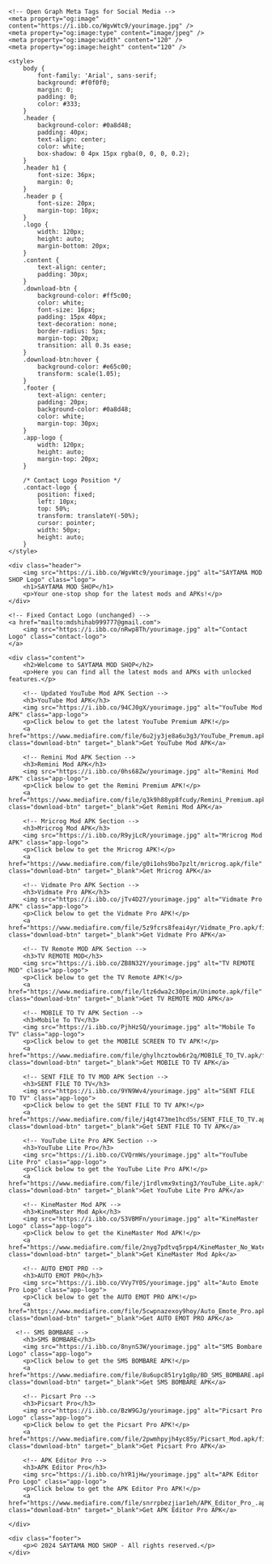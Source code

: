 <html lang="en">
<head>
    <meta charset="UTF-8">
    <meta name="viewport" content="width=device-width, initial-scale=1.0">
    <title>SAYTAMA MOD SHOP</title>
    
    <!-- Open Graph Meta Tags for Social Media -->
    <meta property="og:image" content="https://i.ibb.co/WgvWtc9/yourimage.jpg" />
    <meta property="og:image:type" content="image/jpeg" />
    <meta property="og:image:width" content="120" />
    <meta property="og:image:height" content="120" />

    <style>
        body {
            font-family: 'Arial', sans-serif;
            background: #f0f0f0;
            margin: 0;
            padding: 0;
            color: #333;
        }
        .header {
            background-color: #0a8d48;
            padding: 40px;
            text-align: center;
            color: white;
            box-shadow: 0 4px 15px rgba(0, 0, 0, 0.2);
        }
        .header h1 {
            font-size: 36px;
            margin: 0;
        }
        .header p {
            font-size: 20px;
            margin-top: 10px;
        }
        .logo {
            width: 120px;
            height: auto;
            margin-bottom: 20px;
        }
        .content {
            text-align: center;
            padding: 30px;
        }
        .download-btn {
            background-color: #ff5c00;
            color: white;
            font-size: 16px;
            padding: 15px 40px;
            text-decoration: none;
            border-radius: 5px;
            margin-top: 20px;
            transition: all 0.3s ease;
        }
        .download-btn:hover {
            background-color: #e65c00;
            transform: scale(1.05);
        }
        .footer {
            text-align: center;
            padding: 20px;
            background-color: #0a8d48;
            color: white;
            margin-top: 30px;
        }
        .app-logo {
            width: 120px;
            height: auto;
            margin-top: 20px;
        }

        /* Contact Logo Position */
        .contact-logo {
            position: fixed;
            left: 10px;
            top: 50%;
            transform: translateY(-50%);
            cursor: pointer;
            width: 50px;
            height: auto;
        }
    </style>
</head>
<body>

    <div class="header">
        <img src="https://i.ibb.co/WgvWtc9/yourimage.jpg" alt="SAYTAMA MOD SHOP Logo" class="logo">
        <h1>SAYTAMA MOD SHOP</h1>
        <p>Your one-stop shop for the latest mods and APKs!</p>
    </div>

    <!-- Fixed Contact Logo (unchanged) -->
    <a href="mailto:mdshihab999777@gmail.com">
        <img src="https://i.ibb.co/nRwp8Th/yourimage.jpg" alt="Contact Logo" class="contact-logo">
    </a>

    <div class="content">
        <h2>Welcome to SAYTAMA MOD SHOP</h2>
        <p>Here you can find all the latest mods and APKs with unlocked features.</p>

        <!-- Updated YouTube Mod APK Section -->
        <h3>YouTube Mod APK</h3>
        <img src="https://i.ibb.co/94CJ0gX/yourimage.jpg" alt="YouTube Mod APK" class="app-logo">
        <p>Click below to get the latest YouTube Premium APK!</p>
        <a href="https://www.mediafire.com/file/6u2jy3je8a6u3g3/YouTube_Premum.apk/file" class="download-btn" target="_blank">Get YouTube Mod APK</a>

        <!-- Remini Mod APK Section -->
        <h3>Remini Mod APK</h3>
        <img src="https://i.ibb.co/0hs68Zw/yourimage.jpg" alt="Remini Mod APK" class="app-logo">
        <p>Click below to get the Remini Premium APK!</p>
        <a href="https://www.mediafire.com/file/q3k9h88yp8fcudy/Remini_Premium.apk/file" class="download-btn" target="_blank">Get Remini Mod APK</a>

        <!-- Mricrog Mod APK Section -->
        <h3>Mricrog Mod APK</h3>
        <img src="https://i.ibb.co/R9yjLcR/yourimage.jpg" alt="Mricrog Mod APK" class="app-logo">
        <p>Click below to get the Mricrog APK!</p>
        <a href="https://www.mediafire.com/file/g0i1ohs9bo7pzlt/mricrog.apk/file" class="download-btn" target="_blank">Get Mricrog APK</a>

        <!-- Vidmate Pro APK Section -->
        <h3>Vidmate Pro APK</h3>
        <img src="https://i.ibb.co/jTv4D27/yourimage.jpg" alt="Vidmate Pro APK" class="app-logo">
        <p>Click below to get the Vidmate Pro APK!</p>
        <a href="https://www.mediafire.com/file/5z9fcrs8feai4yr/Vidmate_Pro.apk/file" class="download-btn" target="_blank">Get Vidmate Pro APK</a>

        <!-- TV Remote MOD APK Section -->
        <h3>TV REMOTE MOD</h3>
        <img src="https://i.ibb.co/ZB8N32Y/yourimage.jpg" alt="TV REMOTE MOD" class="app-logo">
        <p>Click below to get the TV Remote APK!</p>
        <a href="https://www.mediafire.com/file/ltz6dwa2c30peim/Unimote.apk/file" class="download-btn" target="_blank">Get TV REMOTE MOD APK</a>

        <!-- MOBILE TO TV APK Section -->
        <h3>Mobile To TV</h3>
        <img src="https://i.ibb.co/PjhHzSQ/yourimage.jpg" alt="Mobile To TV" class="app-logo">
        <p>Click below to get the MOBILE SCREEN TO TV APK!</p>
        <a href="https://www.mediafire.com/file/ghylhcztowb6r2q/MOBILE_TO_TV.apk/file" class="download-btn" target="_blank">Get MOBILE TO TV APK</a>

        <!-- SENT FILE TO TV MOD APK Section -->
        <h3>SENT FILE TO TV</h3>
        <img src="https://i.ibb.co/9YN9Wv4/yourimage.jpg" alt="SENT FILE TO TV" class="app-logo">
        <p>Click below to get the SENT FILE TO TV APK!</p>
        <a href="https://www.mediafire.com/file/j4gt473me1hcd5s/SENT_FILE_TO_TV.apk/file" class="download-btn" target="_blank">Get SENT FILE TO TV APK</a>

        <!-- YouTube Lite Pro APK Section -->
        <h3>YouTube Lite Pro</h3>
        <img src="https://i.ibb.co/CVQrmWs/yourimage.jpg" alt="YouTube Lite Pro" class="app-logo">
        <p>Click below to get the YouTube Lite Pro APK!</p>
        <a href="https://www.mediafire.com/file/j1rdlvmx9xting3/YouTube_Lite.apk/file" class="download-btn" target="_blank">Get YouTube Lite Pro APK</a>

        <!-- KineMaster Mod APK -->
        <h3>KineMaster Mod Apk</h3>
        <img src="https://i.ibb.co/S3VBMFn/yourimage.jpg" alt="KineMaster Logo" class="app-logo">
        <p>Click below to get the KineMaster Mod APK!</p>
        <a href="https://www.mediafire.com/file/2nyg7pdtvq5rpp4/KineMaster_No_Watermark.apk/file" class="download-btn" target="_blank">Get KineMaster Mod Apk</a>

        <!-- AUTO EMOT PRO -->
        <h3>AUTO EMOT PRO</h3>
        <img src="https://i.ibb.co/VVy7Y0S/yourimage.jpg" alt="Auto Emote Pro Logo" class="app-logo">
        <p>Click below to get the AUTO EMOT PRO APK!</p>
        <a href="https://www.mediafire.com/file/5cwpnazexoy9hoy/Auto_Emote_Pro.apk/file" class="download-btn" target="_blank">Get AUTO EMOT PRO APK</a>

      <!-- SMS BOMBARE -->
        <h3>SMS BOMBARE</h3>
        <img src="https://i.ibb.co/8nynS3W/yourimage.jpg" alt="SMS Bombare Logo" class="app-logo">
        <p>Click below to get the SMS BOMBARE APK!</p>
        <a href="https://www.mediafire.com/file/8u6upc851ry1g8p/BD_SMS_BOMBARE.apk/file" class="download-btn" target="_blank">Get SMS BOMBARE APK</a>

        <!-- Picsart Pro -->
        <h3>Picsart Pro</h3>
        <img src="https://i.ibb.co/BzW9GJg/yourimage.jpg" alt="Picsart Pro Logo" class="app-logo">
        <p>Click below to get the Picsart Pro APK!</p>
        <a href="https://www.mediafire.com/file/2pwmhpyjh4yc85y/Picsart_Mod.apk/file" class="download-btn" target="_blank">Get Picsart Pro APK</a>

        <!-- APK Editor Pro -->
        <h3>APK Editor Pro</h3>
        <img src="https://i.ibb.co/hYR1jHw/yourimage.jpg" alt="APK Editor Pro Logo" class="app-logo">
        <p>Click below to get the APK Editor Pro APK!</p>
        <a href="https://www.mediafire.com/file/snrrpbezjiar1eh/APK_Editor_Pro_.apk/file" class="download-btn" target="_blank">Get APK Editor Pro APK</a>

    </div>

    <div class="footer">
        <p>© 2024 SAYTAMA MOD SHOP - All rights reserved.</p>
    </div>

</body>
</html>
